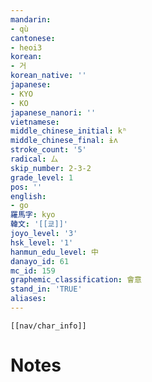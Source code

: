 ```yaml
---
mandarin:
- qù
cantonese:
- heoi3
korean:
- 거
korean_native: ''
japanese:
- KYO
- KO
japanese_nanori: ''
vietnamese:
middle_chinese_initial: kʰ
middle_chinese_final: ɨʌ
stroke_count: '5'
radical: 厶
skip_number: 2-3-2
grade_level: 1
pos: ''
english:
- go
羅馬字: kyo
韓文: '[[쿄]]'
joyo_level: '3'
hsk_level: '1'
hanmun_edu_level: 中
danayo_id: 61
mc_id: 159
graphemic_classification: 會意
stand_in: 'TRUE'
aliases:
---
```

```meta-bind-embed
[[nav/char_info]]
```

# Notes
